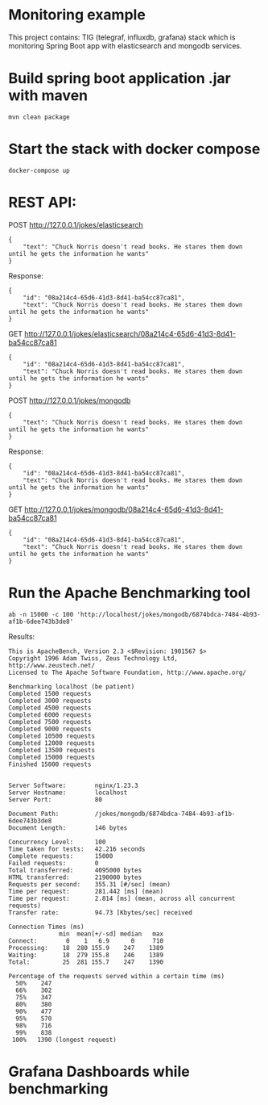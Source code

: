 # Monitoring example
This project contains: TIG (telegraf, influxdb, grafana) stack which is monitoring Spring Boot app with elasticsearch and mongodb services.

# Build spring boot application .jar with maven
```
mvn clean package
```

# Start the stack with docker compose
```
docker-compose up
```
# REST API: 
POST http://127.0.0.1/jokes/elasticsearch
```
{
    "text": "Chuck Norris doesn't read books. He stares them down until he gets the information he wants"
}
```
Response:
```
{
    "id": "08a214c4-65d6-41d3-8d41-ba54cc87ca81",
    "text": "Chuck Norris doesn't read books. He stares them down until he gets the information he wants"
}
```
GET http://127.0.0.1/jokes/elasticsearch/08a214c4-65d6-41d3-8d41-ba54cc87ca81
```
{
    "id": "08a214c4-65d6-41d3-8d41-ba54cc87ca81",
    "text": "Chuck Norris doesn't read books. He stares them down until he gets the information he wants"
}
```

POST http://127.0.0.1/jokes/mongodb
```
{
    "text": "Chuck Norris doesn't read books. He stares them down until he gets the information he wants"
}
```
Response:
```
{
    "id": "08a214c4-65d6-41d3-8d41-ba54cc87ca81",
    "text": "Chuck Norris doesn't read books. He stares them down until he gets the information he wants"
}
```
GET http://127.0.0.1/jokes/mongodb/08a214c4-65d6-41d3-8d41-ba54cc87ca81
```
{
    "id": "08a214c4-65d6-41d3-8d41-ba54cc87ca81",
    "text": "Chuck Norris doesn't read books. He stares them down until he gets the information he wants"
}
```


# Run the Apache Benchmarking tool
```
ab -n 15000 -c 100 'http://localhost/jokes/mongodb/6874bdca-7484-4b93-af1b-6dee743b3de8'
```
Results:
```
This is ApacheBench, Version 2.3 <$Revision: 1901567 $>
Copyright 1996 Adam Twiss, Zeus Technology Ltd, http://www.zeustech.net/
Licensed to The Apache Software Foundation, http://www.apache.org/

Benchmarking localhost (be patient)
Completed 1500 requests
Completed 3000 requests
Completed 4500 requests
Completed 6000 requests
Completed 7500 requests
Completed 9000 requests
Completed 10500 requests
Completed 12000 requests
Completed 13500 requests
Completed 15000 requests
Finished 15000 requests


Server Software:        nginx/1.23.3
Server Hostname:        localhost
Server Port:            80

Document Path:          /jokes/mongodb/6874bdca-7484-4b93-af1b-6dee743b3de8
Document Length:        146 bytes

Concurrency Level:      100
Time taken for tests:   42.216 seconds
Complete requests:      15000
Failed requests:        0
Total transferred:      4095000 bytes
HTML transferred:       2190000 bytes
Requests per second:    355.31 [#/sec] (mean)
Time per request:       281.442 [ms] (mean)
Time per request:       2.814 [ms] (mean, across all concurrent requests)
Transfer rate:          94.73 [Kbytes/sec] received

Connection Times (ms)
              min  mean[+/-sd] median   max
Connect:        0    1   6.9      0     710
Processing:    18  280 155.9    247    1389
Waiting:       18  279 155.8    246    1389
Total:         25  281 155.7    247    1390

Percentage of the requests served within a certain time (ms)
  50%    247
  66%    302
  75%    347
  80%    380
  90%    477
  95%    570
  98%    716
  99%    838
 100%   1390 (longest request)
```

# Grafana Dashboards while benchmarking


